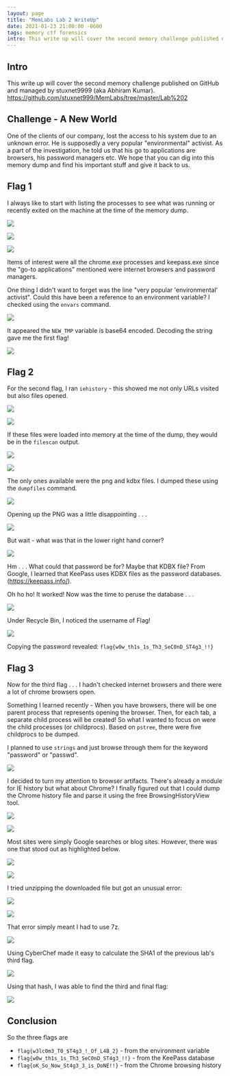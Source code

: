 ```yaml
---
layout: page
title: "MemLabs Lab 2 WriteUp"
date: 2021-01-23 21:00:00 -0600
tags: memory ctf forensics
intro: This write up will cover the second memory challenge published on GitHub and managed by stuxnet9999 (aka Abhiram Kumar).
---
```

## Intro
This write up will cover the second memory challenge published on GitHub and managed by stuxnet9999 (aka Abhiram Kumar). https://github.com/stuxnet999/MemLabs/tree/master/Lab%202

## Challenge - A New World
One of the clients of our company, lost the access to his system due to an unknown error. He is supposedly a very popular "environmental" activist. As a part of the investigation, he told us that his go to applications are browsers, his password managers etc. We hope that you can dig into this memory dump and find his important stuff and give it back to us.

## Flag 1
I always like to start with listing the processes to see what was running or recently exited on the machine at the time of the memory dump.

![](/images/memlabs2/pslist_1.png)

![](/images/memlabs2/pslist_2.png)

![](/images/memlabs2/pslist_3.png)

Items of interest were all the chrome.exe processes and keepass.exe since the "go-to applications" mentioned were internet browsers and password managers.

One thing I didn't want to forget was the line "very popular 'environmental' activist". Could this have been a reference to an environment variable? I checked using the `envars` command.

![](/images/memlabs2/envars.png)

It appeared the `NEW_TMP` variable is base64 encoded. Decoding the string gave me the first flag!

![](/images/memlabs2/base64_decode.png)

## Flag 2

For the second flag, I ran `iehistory` - this showed me not only URLs visited but also files opened.

![](/images/memlabs2/iehistory_1.png)

![](/images/memlabs2/iehistory_2.png)

If these files were loaded into memory at the time of the dump, they would be in the `filescan` output.

![](/images/memlabs2/filescan_1.png)

![](/images/memlabs2/filescan_2.png)

The only ones available were the png and kdbx files. I dumped these using the `dumpfiles` command.

![](/images/memlabs2/dumpfiles_1.png)

Opening up the PNG was a little disappointing . . .

![](/images/memlabs2/password_png.png)

But wait - what was that in the lower right hand corner?

![](/images/memlabs2/password_png_fineprint.png)

Hm . . . What could that password be for? Maybe that KDBX file? From Google, I learned that KeePass uses KDBX files as the password databases. (https://keepass.info/).

Oh ho ho! It worked! Now was the time to peruse the database . . .

![](/images/memlabs2/keepass_1.png)

Under Recycle Bin, I noticed the username of Flag!

![](/images/memlabs2/keepass_2.png)

Copying the password revealed: `flag{w0w_th1s_1s_Th3_SeC0nD_ST4g3_!!}`

## Flag 3

Now for the third flag . . . I hadn't checked internet browsers and there were a lot of chrome browsers open.

Something I learned recently - When you have browsers, there will be one parent process that represents opening the browser. Then, for each tab, a separate child process will be created! So what I wanted to focus on were the child processes (or childprocs). Based on `pstree`, there were five childprocs to be dumped.

I planned to use `strings`  and just browse through them for the keyword "password" or "passwd".

![](/images/memlabs2/Oneeternitylater.jpg)

I decided to turn my attention to browser artifacts. There's already a module for IE history but what about Chrome? I finally figured out that I could dump the Chrome history file and parse it using the free BrowsingHistoryView tool.

![](/images/memlabs2/filescan_3.png)

![](/images/memlabs2/dumpfiles_2.png)

Most sites were simply Google searches or blog sites. However, there was one that stood out as highlighted below.

![](/images/memlabs2/browsinghistoryview.png)

![](/images/memlabs2/mega_link.png)

I tried unzipping the downloaded file but got an unusual error:

![](/images/memlabs2/unzip_important_1.png)

![](/images/memlabs2/unzip_important2.png)

That error simply meant I had to use 7z.

![](/images/memlabs2/7z.png)

Using CyberChef made it easy to calculate the SHA1 of the previous lab's third flag.

![](/images/memlabs2/sha1.png)

Using that hash, I was able to find the third and final flag:

![](/images/memlabs2/important_png.png)

## Conclusion
So the three flags are
* `flag{w3lc0m3_T0_$T4g3_!_Of_L4B_2}` - from the environment variable
* `flag{w0w_th1s_1s_Th3_SeC0nD_ST4g3_!!}` - from the KeePass database
* `flag{oK_So_Now_St4g3_3_is_DoNE!!}` - from the Chrome browsing history
